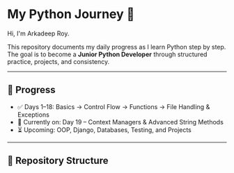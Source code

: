 # My Python Journey 🚀

Hi, I'm Arkadeep Roy.  

This repository documents my daily progress as I learn Python step by step.  
The goal is to become a **Junior Python Developer** through structured practice, projects, and consistency.

---

## 📅 Progress

- ✅ Days 1–18: Basics → Control Flow → Functions → File Handling & Exceptions  
- 🔄 Currently on: Day 19 – Context Managers & Advanced String Methods  
- ⏳ Upcoming: OOP, Django, Databases, Testing, and Projects  

---

## 📂 Repository Structure
